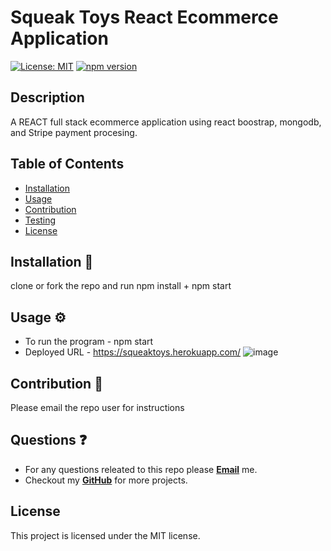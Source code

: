 # Squeak Toys React Ecommerce Application

[![License: MIT](https://img.shields.io/badge/License-MIT-yellow.svg)](https://opensource.org/licenses/MIT)
[![npm version](https://badge.fury.io/js/npm.svg)](https://badge.fury.io/js/npm)

## Description
A REACT full stack ecommerce application using react boostrap, mongodb, and Stripe payment procesing.

## Table of Contents
* [Installation](#installation)
* [Usage](#usage)
* [Contribution](#contribution)
* [Testing](#testing)
* [License](#license)

## Installation 🧰
clone or fork the repo and run npm install + npm start

## Usage ⚙️
* To run the program - npm start
* Deployed URL - https://squeaktoys.herokuapp.com/
![image](https://user-images.githubusercontent.com/120421650/230504338-3dea4c96-d269-4cc9-a0d5-c3ac4a0610c4.png)

## Contribution 🙏
Please email the repo user for instructions

## Questions ❓
* For any questions releated to this repo please [**Email**](mailto:aaturner1995@gmail.com) me.
* Checkout my [**GitHub**](https://github.com/aturner1995) for more projects.

## License

This project is licensed under the MIT license.
